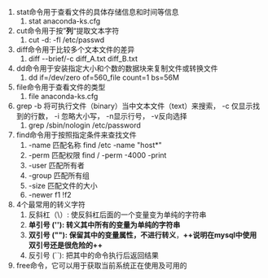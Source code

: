 1. stat命令用于查看文件的具体存储信息和时间等信息
	1. stat anaconda-ks.cfg
2. cut命令用于按”**列**“提取文本字符
	1. cut -d: -fl /etc/passwd
3. diff命令用于比较多个文本文件的差异
	1. diff --brief/-c diff_A.txt diff_B.txt
4. dd命令用于安装指定大小和个数的数据块来复制文件或转换文件
	1. dd if=/dev/zero of=560_file count=1 bs=56M
5. file命令用于查看文件的类型
	1. file anaconda-ks.cfg
6. grep -b 将可执行文件（binary）当中文本文件（text）来搜索， -c 仅显示找到的行数， -i 忽略大小写， -n显示行号， -v反向选择
	1. grep /sbin/nologin /etc/password
7. find命令用于按照指定条件来查找文件
	1. -name   匹配名称  find /etc -name "host*"
	2. -perm   匹配权限  find / -perm -4000 -print
	3. -user   匹配所有者
	4. -group  匹配所有组
	5. -size   匹配文件的大小
	6. -newer  f1   !f2
8. 4个最常用的转义字符
	1. 反斜杠（\）: 使反斜杠后面的一个变量变为单纯的字符串
	2. **单引号 (''): 转义其中所有的变量为单纯的字符串**
	3. **双引号 (""): 保留其中的变量属性，不进行转义**，****++说明在mysql中使用双引号还是很危险的++****
	4. 反引号 (``): 把其中的命令执行后返回结果
9. free命令，它可以用于获取当前系统正在使用及可用的






